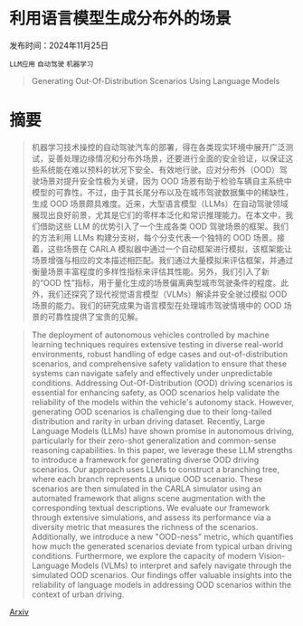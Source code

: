 # 利用语言模型生成分布外的场景

发布时间：2024年11月25日

`LLM应用` `自动驾驶` `机器学习`

> Generating Out-Of-Distribution Scenarios Using Language Models

# 摘要

> 机器学习技术操控的自动驾驶汽车的部署，得在各类现实环境中展开广泛测试，妥善处理边缘情况和分布外场景，还要进行全面的安全验证，以保证这些系统能在难以预料的状况下安全、有效地行驶。应对分布外（OOD）驾驶场景对提升安全性极为关键，因为 OOD 场景有助于检验车辆自主系统中模型的可靠性。不过，由于其长尾分布以及在城市驾驶数据集中的稀缺性，生成 OOD 场景颇具难度。近来，大型语言模型（LLMs）在自动驾驶领域展现出良好前景，尤其是它们的零样本泛化和常识推理能力。在本文中，我们借助这些 LLM 的优势引入了一个生成各类 OOD 驾驶场景的框架。我们的方法利用 LLMs 构建分支树，每个分支代表一个独特的 OOD 场景。接着，这些场景在 CARLA 模拟器中通过一个自动框架进行模拟，该框架能让场景增强与相应的文本描述相匹配。我们通过大量模拟来评估框架，并通过衡量场景丰富程度的多样性指标来评估其性能。另外，我们引入了新的“OOD 性”指标，用于量化生成的场景偏离典型城市驾驶条件的程度。此外，我们还探究了现代视觉语言模型（VLMs）解读并安全驶过模拟 OOD 场景的能力。我们的研究成果为语言模型在处理城市驾驶情境中的 OOD 场景的可靠性提供了宝贵的见解。

> The deployment of autonomous vehicles controlled by machine learning techniques requires extensive testing in diverse real-world environments, robust handling of edge cases and out-of-distribution scenarios, and comprehensive safety validation to ensure that these systems can navigate safely and effectively under unpredictable conditions. Addressing Out-Of-Distribution (OOD) driving scenarios is essential for enhancing safety, as OOD scenarios help validate the reliability of the models within the vehicle's autonomy stack. However, generating OOD scenarios is challenging due to their long-tailed distribution and rarity in urban driving dataset. Recently, Large Language Models (LLMs) have shown promise in autonomous driving, particularly for their zero-shot generalization and common-sense reasoning capabilities. In this paper, we leverage these LLM strengths to introduce a framework for generating diverse OOD driving scenarios. Our approach uses LLMs to construct a branching tree, where each branch represents a unique OOD scenario. These scenarios are then simulated in the CARLA simulator using an automated framework that aligns scene augmentation with the corresponding textual descriptions. We evaluate our framework through extensive simulations, and assess its performance via a diversity metric that measures the richness of the scenarios. Additionally, we introduce a new "OOD-ness" metric, which quantifies how much the generated scenarios deviate from typical urban driving conditions. Furthermore, we explore the capacity of modern Vision-Language Models (VLMs) to interpret and safely navigate through the simulated OOD scenarios. Our findings offer valuable insights into the reliability of language models in addressing OOD scenarios within the context of urban driving.

[Arxiv](https://arxiv.org/abs/2411.16554)